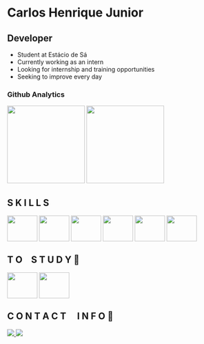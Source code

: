 # Carlos Henrique Junior
## Developer
- Student at Estácio de Sá
- Currently working as an intern
- Looking for internship and training opportunities
- Seeking to improve every day

### Github Analytics
<div>
  <img height="180em" src="https://github-readme-stats.vercel.app/api?username=baxinhodull&include_all_commits=true&show_icons=true&theme=nightowl">
  <img height="180em" src="https://github-readme-stats.vercel.app/api/top-langs/?username=baxinhodull&layout=compact&theme=nightowl">
</div>

## S K I L L S
<div>
  <img align="center" height= "60" width="70" src="https://cdn.jsdelivr.net/gh/devicons/devicon@latest/icons/python/python-original-wordmark.svg"/>
  <img align="center" height= "60" width="70" src="https://cdn.jsdelivr.net/gh/devicons/devicon@latest/icons/html5/html5-original-wordmark.svg" />
  <img align="center" height= "60" width="70" src="https://cdn.jsdelivr.net/gh/devicons/devicon@latest/icons/css3/css3-original-wordmark.svg" />
  <img align="center" height= "60" width="70" src="https://cdn.jsdelivr.net/gh/devicons/devicon@latest/icons/mysql/mysql-original.svg" />
  <img align="center" height= "60" width="70" src="https://cdn.jsdelivr.net/gh/devicons/devicon@latest/icons/cplusplus/cplusplus-original.svg" />
  <img align="center" height= "60" width="70" src="https://cdn.jsdelivr.net/gh/devicons/devicon@latest/icons/linux/linux-original.svg" />

    
</div>

## T O⠀ S T U D Y 📖
<div>
  <img align="center" height= "60" width="70" src="https://cdn.jsdelivr.net/gh/devicons/devicon/icons/java/java-original-wordmark.svg"/>
  <img align="center" height= "60" width="70" src="https://cdn.jsdelivr.net/gh/devicons/devicon@latest/icons/bash/bash-original.svg" />  
</div>

## C O N T A C T ⠀ I N F O 📲
<div>
  <a href= "mailto:phillipe.wolff@gmail.com"><img src="https://img.shields.io/badge/Gmail-D14836?style=for-the-badge&logo=gmail&logoColor=white" target="_blank">
  <a href= "https://www.linkedin.com/in/carlos-henrique-638476201/"><img src="https://img.shields.io/badge/LinkedIn-0077B5?style=for-the-badge&logo=linkedin&logoColor=white" target="_blank">
    
</div>
